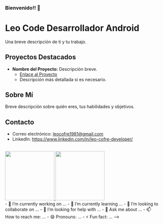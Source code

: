 ### Bienvenido!! 👋



# Leo Code Desarrollador Android

Una breve descripción de ti y tu trabajo.

## Proyectos Destacados

- **Nombre del Proyecto:** Descripción breve.
  - [Enlace al Proyecto](enlace_al_proyecto)
  - Descripción más detallada si es necesario.

## Sobre Mí

Breve descripción sobre quién eres, tus habilidades y objetivos.

## Contacto

- Correo electrónico: leocofre1981@gmail.com
- LinkedIn: https://www.linkedin.com/in/leo-cofre-developer/


<br/>

<a href="https://github.com/EnzoGatica">
  <img height="160em" src="https://github-readme-stats.vercel.app/api?username=LeoCofre&theme=buefy&show_icons=true" />
  <img height="160em" src="https://github-readme-stats.vercel.app/api/top-langs/?username=LeoCofre&theme=buefy&layout=compact" />
</a>

<br/>
- 🔭 I’m currently working on ...
- 🌱 I’m currently learning ...
- 👯 I’m looking to collaborate on ...
- 🤔 I’m looking for help with ...
- 💬 Ask me about ...
- 📫 How to reach me: ...
- 😄 Pronouns: ...
- ⚡ Fun fact: ...
-->
